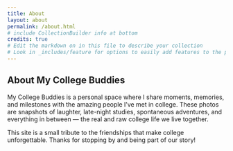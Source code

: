 ```yaml
---
title: About
layout: about
permalink: /about.html
# include CollectionBuilder info at bottom
credits: true
# Edit the markdown on in this file to describe your collection
# Look in _includes/feature for options to easily add features to the page
---
```



## About My College Buddies
My College Buddies is a personal space where I share moments, memories, and milestones with the amazing people I’ve met in college. These photos are snapshots of laughter, late-night studies, spontaneous adventures, and everything in between — the real and raw college life we live together.

This site is a small tribute to the friendships that make college unforgettable. Thanks for stopping by and being part of our story!



